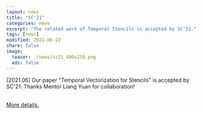 ```yaml
---
layout: news
title: "SC'21"
categories: news
excerpt: "The related work of Temporal Stencils is accepted by SC'21."  
tags: [news]
modified: 2021-06-22
share: false
image: 
  teaser: ./news/sc21_400x250.png
  ads: false  
---
```



\[2021.06\] Our paper "Temporal Vectorization for Stencils" is accepted by SC'21. Thanks Mentor Liang Yuan for collaboration!

<a href="https://sc21.supercomputing.org/presentation/?id=pap170&sess=sess164"><br>More details.</a>